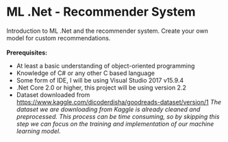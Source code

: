 # ML .Net - Recommender System
Introduction to ML .Net and the recommender system. Create your own model for custom recommendations.
<br /><br />
<strong>Prerequisites:</strong>
-	At least a basic understanding of object-oriented programming
-	Knowledge of C# or any other C based language
-	Some form of IDE, I will be using Visual Studio 2017 v15.9.4
-	.Net Core 2.0 or higher, this project will be using version 2.2
-	Dataset downloaded from https://www.kaggle.com/dicoderdisha/goodreads-dataset/version/1
<em>The dataset we are downloading from Kaggle is already cleaned and preprocessed. This process can be time consuming, so by skipping this step we can focus on the training and implementation of our machine learning model.</em>
